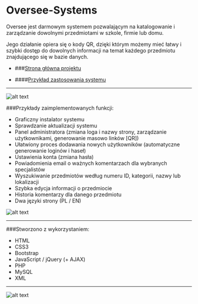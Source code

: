 # Oversee-Systems
Oversee jest darmowym systemem pozwalającym na katalogowanie i zarządzanie dowolnymi przedmiotami w szkole, firmie lub domu. 

Jego działanie opiera się o kody QR, dzięki którym możemy mieć łatwy i szybki dostęp do dowolnych informacji na temat każdego przedmiotu znajdującego się w bazie danych.

* ###[Strona główna projektu](http://www.oversee.zspwrzesnia.pl)

* ####[Przykład zastosowania systemu](http://www.tech.zspwrzesnia.pl)

---

![alt text](http://i.imgur.com/zxUBRqP.gif "Instalator graficzny Oversee")

###Przykłady zaimplementowanych funkcji: 
* Graficzny instalator systemu
* Sprawdzanie aktualizacji systemu
* Panel administratora (zmiana loga i nazwy strony, zarządzanie użytkownikami, generowanie masowo linków [QR])
* Ułatwiony proces dodawania nowych użytkowników (automatyczne generowanie loginów i haseł)
* Ustawienia konta (zmiana hasła)
* Powiadomienia email o ważnych komentarzach dla wybranych specjalistów
* Wyszukiwanie przedmiotów według numeru ID, kategorii, nazwy lub lokalizacji
* Szybka edycja informacji o przedmiocie
* Historia komentarzy dla danego przedmiotu
* Dwa języki strony (PL / EN)

![alt text](http://i.imgur.com/ASrQowA.gif "Dodawanie nowego przedmiotu do bazy danych")

---

###Stworzono z wykorzystaniem: 
* HTML
* CSS3
* Bootstrap
* JavaScript / jQuery (+ AJAX)
* PHP
* MySQL
* XML

---

![alt text](http://i.imgur.com/7DMUl1O.gif "Mobilne wyświetlanie informacji o przedmiocie")
